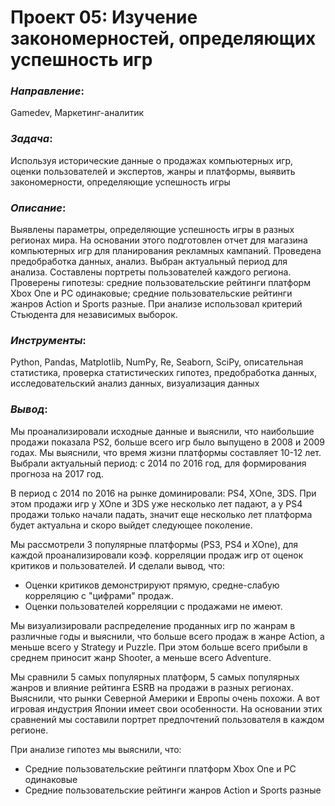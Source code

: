 # Проект 05: Изучение закономерностей, определяющих успешность игр

### *Направление*: 
Gamedev, Маркетинг-аналитик

### *Задача*: 
Используя исторические данные о продажах компьютерных игр, оценки пользователей и экспертов, жанры и платформы, выявить закономерности, определяющие успешность игры 

### *Описание*:
Выявлены параметры, определяющие успешность игры в разных регионах мира. На основании этого подготовлен отчет для магазина компьютерных игр для планирования
рекламных кампаний. Проведена предобработка данных, анализ. Выбран актуальный период для анализа. Составлены портреты пользователей каждого региона. Проверены
гипотезы: средние пользовательские рейтинги платформ Xbox One и PC одинаковые; средние пользовательские рейтинги жанров Action и Sports разные. При анализе использовал критерий Стьюдента для независимых выборок.

### *Инструменты*: 
Python, Pandas, Matplotlib, NumPy, Re, Seaborn, SciPy, описательная статистика, проверка статистических гипотез, предобработка данных, исследовательский анализ данных, визуализация данных

### *Вывод*:
Мы проанализировали исходные данные и выяснили, что наибольшие продажи показала PS2, больше всего игр было выпущено в 2008 и 2009 годах. Мы выяснили, что время жизни платформы составляет 10-12 лет. Выбрали актуальный период: с 2014 по 2016 год, для формирования прогноза на 2017 год.

В период с 2014 по 2016 на рынке доминировали: PS4, ХOne, 3DS. При этом продажи игр у XOne и 3DS уже несколько лет падают, а у PS4 продажи только начали падать, значит еще несколько лет платформа будет актуальна и скоро выйдет следующее поколение.<br>

Мы рассмотрели 3 популярные платформы (PS3, PS4 и XOne), для каждой проанализировали коэф. корреляции продаж игр от оценок критиков и пользователей. И сделали вывод, что:
 - Оценки критиков демонстрируют прямую, средне-слабую корреляцию с "цифрами" продаж.
 - Оценки пользователей корреляции с продажами не имеют.<br>

Мы визуализировали распределение проданных игр по жанрам в различные годы и выяснили, что больше всего продаж в жанре Action, а меньше всего у Strategy и Puzzle. При этом больше всего прибыли в среднем приносит жанр Shooter, а меньше всего Adventure.

Мы сравнили 5 самых популярных платформ, 5 самых популярных жанров и влияние рейтинга ESRB на продажи в разных регионах. Выяснили, что рынки Северной Америки и Европы очень похожи. А вот игровая индустрия Японии имеет свои особенности. На основании этих сравнений мы составили портрет предпочтений пользователя в каждом регионе.

При анализе гипотез мы выяснили, что:
 - Средние пользовательские рейтинги платформ Xbox One и PC одинаковые
 - Средние пользовательские рейтинги жанров Action и Sports разные
